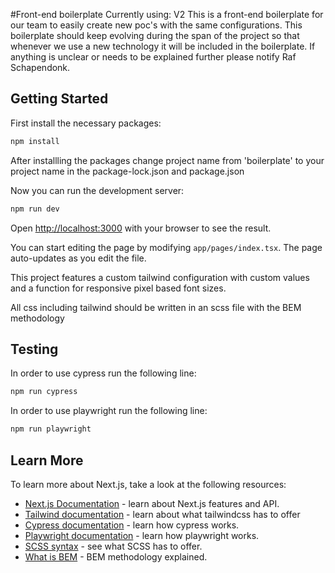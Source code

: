 #Front-end boilerplate
Currently using: V2
This is a front-end boilerplate for our team to easily create new poc's with the same configurations. This boilerplate should keep evolving during the span of the project so that whenever we use a new technology it will be included in the boilerplate. If anything is unclear or needs to be explained further please notify Raf Schapendonk.

## Getting Started

First install the necessary packages:

```bash
npm install
```

After installling the packages change project name from 'boilerplate' to your project name in the package-lock.json and package.json

Now you can run the development server:

```bash
npm run dev
```

Open [http://localhost:3000](http://localhost:3000) with your browser to see the result.

You can start editing the page by modifying `app/pages/index.tsx`. The page auto-updates as you edit the file.

This project features a custom tailwind configuration with custom values and a function for responsive pixel based font sizes.

All css including tailwind should be written in an scss file with the BEM methodology

## Testing

In order to use cypress run the following line:

```bash
npm run cypress
```

In order to use playwright run the following line:

```bash
npm run playwright
```

## Learn More

To learn more about Next.js, take a look at the following resources:

- [Next.js Documentation](https://nextjs.org/docs) - learn about Next.js features and API.
- [Tailwind documentation](https://tailwindcss.com/docs/installation) - learn about what tailwindcss has to offer
- [Cypress documentation](https://docs.cypress.io/guides/overview/why-cypress) - learn how cypress works.
- [Playwright documentation](https://playwright.dev/docs/getting-started-vscode) - learn how playwright works.
- [SCSS syntax](https://sass-lang.com/documentation/syntax/) - see what SCSS has to offer.
- [What is BEM](https://getbem.com) - BEM methodology explained.
